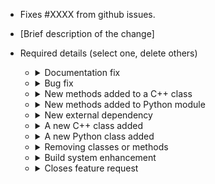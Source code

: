 - Fixes #XXXX from github issues.
- [Brief description of the change]

- Required details (select one, delete others)

    + <details> <summary>Documentation fix</summary>

        - The modification was to [developer/user] documentation
        - The change was a [correction/deletion/addition]
        - The reason for the change was [...]
        - The documentation component that changed was [...]

      </details>

    + <details> <summary>Bug fix</summary>

        - [ ] Details about the bug are located in the above bug report
        - [ ] Regression test for the issue was added
        - [ ] Fix has been verified

      </details>

    + <details> <summary>New methods added to a C++ class</summary>

        - [ ] Unit tests added for new class methods except: non-test
              constructors, private methods or classes that provide a
              last-level-abstraction of an external dependency
              (e.g. SDBus or NVMLDevicePool)
        - [ ] Non-exempt methods with logic branches have multiple
              tests
        - [ ] Mock objects derived from class have methods added
        - [ ] New public methods have doxygen comments describing
              behavior, inputs, outputs and exceptions raised

      </details>

    + <details> <summary>New methods added to Python module</summary>

        - [ ] Unit test added for new public methods
        - [ ] Unit tests do not refer to private methods or members
        - [ ] New public methods have __doc__ string comments describing
              behavior, inputs, outputs and exceptions raised

      </details>

    + <details> <summary>New external dependency</summary>

        - [ ] Shared object dependencies have been added to the build
              system in this or a prior PR
        - [ ] Dependency has one or more last-level-abstraction classes
              if used in C++
        - [ ] Dependency may have last-level-abstraction when used in
              Python if this enables testing
        - [ ] All existing features continue to work when dependency is
              not available

      </details>

    + <details> <summary>A new C++ class added</summary>

        - [ ] Pure virtual interface class has been added with factory method
        - [ ] Unit test constructor provides dependency injection
        - [ ] Unit tests added for all class methods except: non-test
              constructors, private methods or classes that provide a
              last-level-abstraction of an external dependency
              (e.g. SDBus or NVMLDevicePool)
        - [ ] Non-exempt methods with logic branches have multiple
              tests
        - [ ] All dependency classes have already been merged
        - [ ] All public methods have doxygen comments describing
              behavior, inputs, outputs and exceptions raised
        - [ ] Implementation file has `#include config.h`

      </details>

    + <details> <summary>A new Python class added</summary>

        - [ ] Unit tests added for all public class methods (one test
              file per class)
        - [ ] Unit tests do not refer to private methods or members
        - [ ] Methods with logic branches have multiple tests
        - [ ] All dependency classes have already been merged
        - [ ] New public methods have __doc__ string comments describing
              behavior, inputs, outputs and exceptions raised
        - [ ] Isolate external dependencies in wrapping classes or
              modules if doing so enables better testing.

      </details>

    + <details> <summary>Removing classes or methods</summary>

        - [ ] Features have been replaced with a different implementation
        - [ ] There are no dependencies in remaining implementation, test,
              tutorials, examples or documentation
        - [ ] No regressions to existing functionality
        - [ ] Associated unit tests have been removed

      </details>

    + <details> <summary>Build system enhancement</summary>

        - [ ] The build.sh script has been updated if required
        - [ ] Changes have been documented in geopm/README.md if required
        - [ ] Changes have been documented in geopm/service/docs/build.rst if required
        - [ ] Changes have been documented in geopm/service/docs/requires.rst if required
        - [ ] RPM spec files have been updated if required

      </details>

    + <details> <summary>Closes feature request</summary>

        - [ ] Public facing documentation has been added describing
              the feature (man page, or sphinx web page update)
        - [ ] Integration test has been added that shows feature
              working as described in documentation
        - [ ] Negative tests have been added for cases where feature
              is not available
        - [ ] Documentation has been added to the service web page for
              service related features
        - [ ] New man page added for new IOGroup or Agent class

      </details>
